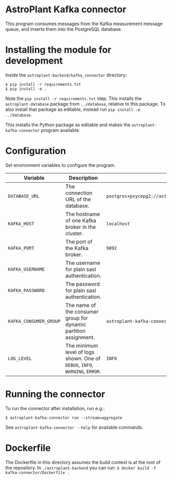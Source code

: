 # AstroPlant Kafka connector
This program consumes messages from the Kafka measurement message queue,
and inserts them into the PostgreSQL database.

# Installing the module for development
Inside the `astroplant-backend/kafka_connector` directory:

```shell
$ pip install -r requirements.txt
$ pip install -e .
```

Note the `pip install -r requirements.txt` step. This installs the `astroplant-database` package from `../database`, relative to this package. To also install that package as editable, instead run `pip install -e ../database`.

This installs the Python package as editable and makes the `astroplant-kafka-connector` program available.

# Configuration
Set environment variables to configure the program.

| Variable | Description | Default |
|-|-|-|
| `DATABASE_URL` | The connection URL of the database. | `postgres+psycopg2://astroplant:astroplant@localhost/astroplant` |
| `KAFKA_HOST` | The hostname of one Kafka broker in the cluster. | `localhost` |
| `KAFKA_PORT` | The port of the Kafka broker. | `9092` |
| `KAFKA_USERNAME` | The username for plain sasl authentication. | |
| `KAFKA_PASSWORD` | The password for plain sasl authentication. | |
| `KAFKA_CONSUMER_GROUP` | The name of the consumer group for dynamic partition assignment. | `astroplant-kafka-connector` |
| `LOG_LEVEL` | The minimum level of logs shown. One of `DEBUG`, `INFO`, `WARNING`, `ERROR`. | `INFO` |


# Running the connector
To run the connector after installation, run e.g.:

```shell
$ astroplant-kafka-connector run --stream=aggregate
```

See `astroplant-kafka-connector --help` for available commands.

# Dockerfile
The Dockerfile in this directory assumes the build context is at the root of the repository.
In `./astroplant-backend` you can run: `$ docker build -f kafka-connector/Dockerfile .`
